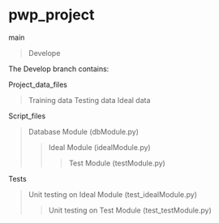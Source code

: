 # pwp_project

main
> Develope

The Develop branch contains:

Project_data_files
> Training data
  > Testing data
> Ideal data

Script_files
> Database Module (dbModule.py)
>> Ideal Module (idealModule.py)
>>> Test Module (testModule.py)

Tests
> Unit testing on Ideal Module (test_idealModule.py)
>> Unit testing on Test Module (test_testModule.py)

